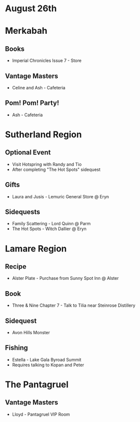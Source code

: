 # August 26th
# Merkabah
## Books
- Imperial Chronicles Issue 7 - Store
## Vantage Masters
- Celine and Ash - Cafeteria
## Pom! Pom! Party!
- Ash - Cafeteria

# Sutherland Region
## Optional Event
- Visit Hotspring with Randy and Tio
 - After completing "The Hot Spots" sidequest
## Gifts
- Laura and Jusis - Lemuric General Store @ Eryn
## Sidequests
- Family Scattering - Lord Quinn @ Parm
- The Hot Spots - Witch Dallier @ Eryn

# Lamare Region
## Recipe
- Alster Plate - Purchase from Sunny Spot Inn @ Alster
## Book
- Three & Nine Chapter 7 - Talk to Tilia near Steinrose Distillery
## Sidequest
- Avon Hills Monster
## Fishing
- Estella - Lake Gala Byroad Summit
 - Requires talking to Kopan and Peter

# The Pantagruel
## Vantage Masters
- Lloyd - Pantagruel VIP Room
